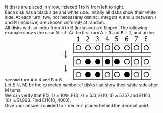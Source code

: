   N disks are placed in a row, indexed 1 to N from left to right.<br>  Each disk has a black side and white side. Initially all disks show their white side.    At each turn, two, not necessarily distinct, integers A and B between 1 and N (inclusive) are chosen uniformly at random.<br>  All disks with an index from A to B (inclusive) are flipped.    The following example shows the case N = 8. At the first turn A = 5 and B = 2, and at the second turn A = 4 and B = 6.    <img src="project/images/p_430_flips.gif" />    Let E(N, M) be the expected number of disks that show their white side after M turns.<br>  We can verify that E(3, 1) = 10/9, E(3, 2) = 5/3, E(10, 4) <img src='images/symbol_asymp.gif' width='11' height='9' alt='&asymp;' border='0' style='vertical-align:middle;' /> 5.157 and E(100, 10) <img src='images/symbol_asymp.gif' width='11' height='9' alt='&asymp;' border='0' style='vertical-align:middle;' /> 51.893.    Find E(1010, 4000).<br>  Give your answer rounded to 2 decimal places behind the decimal point.  